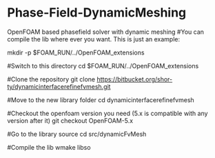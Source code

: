 # Phase-Field-DynamicMeshing
 OpenFOAM based phasefield solver with dynamic meshing
 #You can compile the lib where ever you want. This is just an example:
 
 
 mkdir -p $FOAM_RUN/../OpenFOAM_extensions

 #Switch to this directory
 cd $FOAM_RUN/../OpenFOAM_extensions

 #Clone the repository
 git clone https://bitbucket.org/shor-ty/dynamicinterfacerefinefvmesh.git

 #Move to the new library folder
 cd dynamicinterfacerefinefvmesh

 #Checkout the openfoam version you need (5.x is compatible with any version after it)
 git checkout OpenFOAM-5.x

 #Go to the library source
 cd src/dynamicFvMesh

 #Compile the lib
 wmake libso
